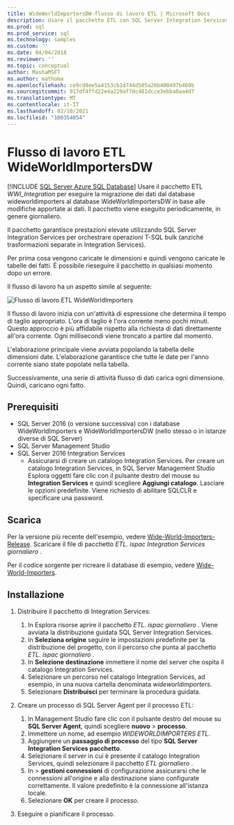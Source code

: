 ```yaml
---
title: WideWorldImportersDW-flusso di lavoro ETL | Microsoft Docs
description: Usare il pacchetto ETL con SQL Server Integration Services (SSIS) per eseguire periodicamente la migrazione dei dati dal database WideWorldImporters al WideWorldImportersDW.
ms.prod: sql
ms.prod_service: sql
ms.technology: samples
ms.custom: ''
ms.date: 04/04/2018
ms.reviewer: ''
ms.topic: conceptual
author: MashaMSFT
ms.author: mathoma
ms.openlocfilehash: ce9cd8ee5a4153cb1d744d505a26b400497b460b
ms.sourcegitcommit: 917df4ffd22e4a229af7dc481dcce3ebba0aa4d7
ms.translationtype: MT
ms.contentlocale: it-IT
ms.lasthandoff: 02/10/2021
ms.locfileid: "100354054"
---
```

# <a name="wideworldimportersdw-etl-workflow"></a>Flusso di lavoro ETL WideWorldImportersDW
[!INCLUDE [SQL Server Azure SQL Database](../includes/applies-to-version/sql-asdb.md)]
Usare il pacchetto ETL *WWI_Integration* per eseguire la migrazione dei dati dal database wideworldimporters al database WideWorldImportersDW in base alle modifiche apportate ai dati. Il pacchetto viene eseguito periodicamente, in genere giornaliero.

Il pacchetto garantisce prestazioni elevate utilizzando SQL Server Integration Services per orchestrare operazioni T-SQL bulk (anziché trasformazioni separate in Integration Services).

Per prima cosa vengono caricate le dimensioni e quindi vengono caricate le tabelle dei fatti. È possibile rieseguire il pacchetto in qualsiasi momento dopo un errore.

Il flusso di lavoro ha un aspetto simile al seguente:

 ![Flusso di lavoro ETL WideWorldImporters](media/wide-world-importers/wideworldimporters-etl-workflow.png)

Il flusso di lavoro inizia con un'attività di espressione che determina il tempo di taglio appropriato. L'ora di taglio è l'ora corrente meno pochi minuti. Questo approccio è più affidabile rispetto alla richiesta di dati direttamente all'ora corrente. Ogni millisecondi viene troncato a partire dal momento.

L'elaborazione principale viene avviata popolando la tabella delle dimensioni date. L'elaborazione garantisce che tutte le date per l'anno corrente siano state popolate nella tabella.

Successivamente, una serie di attività flusso di dati carica ogni dimensione. Quindi, caricano ogni fatto.

## <a name="prerequisites"></a>Prerequisiti

- SQL Server 2016 (o versione successiva) con i database WideWorldImporters e WideWorldImportersDW (nello stesso o in istanze diverse di SQL Server)
- SQL Server Management Studio
- SQL Server 2016 Integration Services
  - Assicurarsi di creare un catalogo Integration Services. Per creare un catalogo Integration Services, in SQL Server Management Studio Esplora oggetti fare clic con il pulsante destro del mouse su **Integration Services** e quindi scegliere **Aggiungi catalogo**. Lasciare le opzioni predefinite. Viene richiesto di abilitare SQLCLR e specificare una password.


## <a name="download"></a>Scarica

Per la versione più recente dell'esempio, vedere [Wide-World-Importers-Release](https://go.microsoft.com/fwlink/?LinkID=800630). Scaricare il file di pacchetto *ETL. ispac Integration Services giornaliero* .

Per il codice sorgente per ricreare il database di esempio, vedere [Wide-World-Importers](https://github.com/Microsoft/sql-server-samples/tree/master/samples/databases/wide-world-importers/wwi-ssis).

## <a name="install"></a>Installazione

1. Distribuire il pacchetto di Integration Services:
   1. In Esplora risorse aprire il pacchetto *ETL. ispac giornaliero* . Viene avviata la distribuzione guidata SQL Server Integration Services.
   2. In **Seleziona origine** seguire le impostazioni predefinite per la distribuzione del progetto, con il percorso che punta al pacchetto *ETL. ispac giornaliero* .
   3. In **Selezione destinazione** immettere il nome del server che ospita il catalogo Integration Services.
   4. Selezionare un percorso nel catalogo Integration Services, ad esempio, in una nuova cartella denominata *wideworldimporters*.
   5. Selezionare **Distribuisci** per terminare la procedura guidata.

2. Creare un processo di SQL Server Agent per il processo ETL:
   1. In Management Studio fare clic con il pulsante destro del mouse su **SQL Server Agent**, quindi scegliere **nuovo**  >  **processo**.
   2. Immettere un nome, ad esempio *WIDEWORLDIMPORTERS ETL*.
   3. Aggiungere un **passaggio di processo** del tipo **SQL Server Integration Services pacchetto**.
   4. Selezionare il server in cui è presente il catalogo Integration Services, quindi selezionare il pacchetto *ETL giornaliero* .
   5. In   >  **gestioni connessioni** di configurazione assicurarsi che le connessioni all'origine e alla destinazione siano configurate correttamente. Il valore predefinito è la connessione all'istanza locale.
   6. Selezionare **OK** per creare il processo.

3. Eseguire o pianificare il processo.
